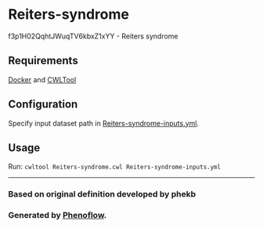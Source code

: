 # Reiters-syndrome

f3p1H02QqhtJWuqTV6kbxZ1xYY - Reiters syndrome

## Requirements

[Docker](https://docs.docker.com/install/) and [CWLTool](https://github.com/common-workflow-language/cwltool#install)

## Configuration

Specify input dataset path in [Reiters-syndrome-inputs.yml](Reiters-syndrome-inputs.yml).

## Usage

Run: `cwltool Reiters-syndrome.cwl Reiters-syndrome-inputs.yml`

***

### Based on original definition developed by phekb
### Generated by [Phenoflow](https://kclhi.org/phenoflow).
